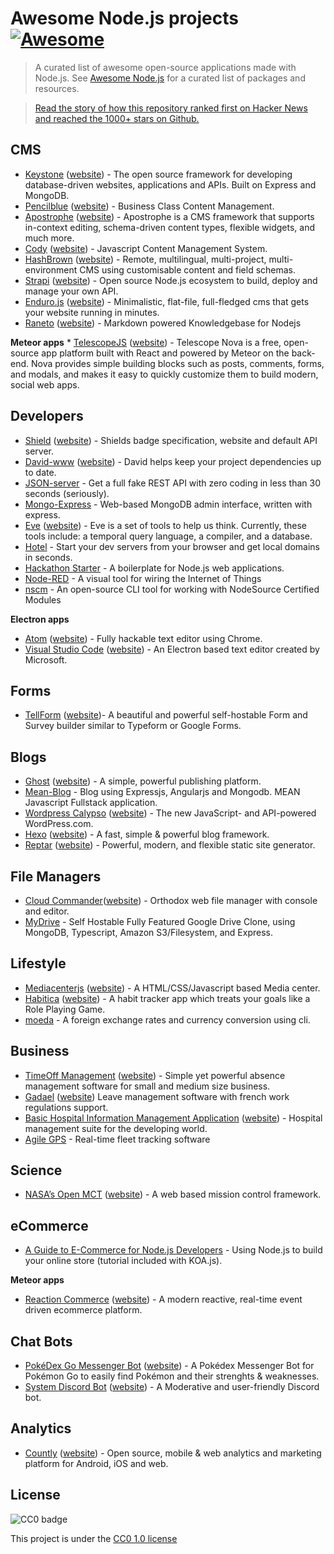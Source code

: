 # Awesome Node.js projects [![Awesome](https://cdn.rawgit.com/sindresorhus/awesome/d7305f38d29fed78fa85652e3a63e154dd8e8829/media/badge.svg)](https://github.com/sindresorhus/awesome)

> A curated list of awesome open-source applications made with Node.js. See [Awesome Node.js](https://github.com/sindresorhus/awesome-nodejs) for a curated list of packages and resources.

> [Read the story of how this repository ranked first on Hacker News and reached the 1000+ stars on Github.](https://medium.com/@vdeturckheim/the-story-of-how-i-got-first-place-on-hacker-news-and-got-1000-stars-on-github-9dc9e63ef829#.1v4b51fvs)

## CMS

- [Keystone](https://github.com/keystonejs/keystone) ([website](http://keystonejs.com/)) - The open source framework for developing database-driven websites, applications and APIs. Built on Express and MongoDB.
- [Pencilblue](https://github.com/pencilblue/pencilblue) ([website](https://pencilblue.org/)) - Business Class Content Management.
- [Apostrophe](https://github.com/punkave/apostrophe) ([website](http://apostrophecms.org/)) - Apostrophe is a CMS framework that supports in-context editing, schema-driven content types, flexible widgets, and much more.
- [Cody](https://github.com/jcoppieters/cody/) ([website](http://cody-cms.org/en/)) - Javascript Content Management System.
- [HashBrown](https://github.com/Putaitu/hashbrown-cms/) ([website](http://hashbrown.rocks/)) - Remote, multilingual, multi-project, multi-environment CMS using customisable content and field schemas.
- [Strapi](https://github.com/strapi/strapi) ([website](http://strapi.io)) - Open source Node.js ecosystem to build, deploy and manage your own API.
- [Enduro.js](https://github.com/Gottwik/enduro) ([website](http://endurojs.com)) - Minimalistic, flat-file, full-fledged cms that gets your website running in minutes.
- [Raneto](https://github.com/gilbitron/Raneto) ([website](http://raneto.com/)) - Markdown powered Knowledgebase for Nodejs

**Meteor apps** \* [TelescopeJS](https://github.com/TelescopeJS/Telescope) ([website](http://www.telescopeapp.org)) - Telescope Nova is a free, open-source app platform built with React and powered by Meteor on the back-end. Nova provides simple building blocks such as posts, comments, forms, and modals, and makes it easy to quickly customize them to build modern, social web apps.

## Developers

- [Shield](https://github.com/badges/shields) ([website](http://shields.io/)) - Shields badge specification, website and default API server.
- [David-www](https://github.com/alanshaw/david-www) ([website](https://david-dm.org/)) - David helps keep your project dependencies up to date.
- [JSON-server](https://github.com/typicode/json-server) - Get a full fake REST API with zero coding in less than 30 seconds (seriously).
- [Mongo-Express](https://github.com/mongo-express/mongo-express) - Web-based MongoDB admin interface, written with express.
- [Eve](https://github.com/witheve/Eve) ([website](http://witheve.com/)) - Eve is a set of tools to help us think. Currently, these tools include: a temporal query language, a compiler, and a database.
- [Hotel](https://github.com/typicode/hotel) - Start your dev servers from your browser and get local domains in seconds.
- [Hackathon Starter](https://github.com/sahat/hackathon-starter) - A boilerplate for Node.js web applications.
- [Node-RED](https://github.com/node-red/node-red) - A visual tool for wiring the Internet of Things
- [nscm](https://github.com/nodesource/nscm) - An open-source CLI tool for working with NodeSource Certified Modules

**Electron apps**

- [Atom](https://github.com/atom/atom) ([website](https://atom.io/)) - Fully hackable text editor using Chrome.
- [Visual Studio Code](https://github.com/Microsoft/vscode) ([website](https://code.visualstudio.com/)) - An Electron based text editor created by Microsoft.

## Forms

- [TellForm](https://github.com/whitef0x0/tellform) ([website](https://tellform.com))- A beautiful and powerful self-hostable Form and Survey builder similar to Typeform or Google Forms.

## Blogs

- [Ghost](https://github.com/TryGhost/Ghost) ([website](https://ghost.org/)) - A simple, powerful publishing platform.
- [Mean-Blog](https://github.com/DimitriMikadze/Mean-Blog) - Blog using Expressjs, Angularjs and Mongodb. MEAN Javascript Fullstack application.
- [Wordpress Calypso](https://github.com/Automattic/wp-calypso) ([website](https://developer.wordpress.com/calypso/)) - The new JavaScript- and API-powered WordPress.com.
- [Hexo](https://github.com/hexojs/hexo) ([website](https://hexo.io/)) - A fast, simple & powerful blog framework.
- [Reptar](https://github.com/reptar/reptar) ([website](http://reptar.github.io/)) - Powerful, modern, and flexible static site generator.

## File Managers

- [Cloud Commander](https://github.com/coderaiser/cloudcmd)([website](https://cloudcmd.io)) - Orthodox web file manager with console and editor.
- [MyDrive](https://github.com/subnub/myDrive) - Self Hostable Fully Featured Google Drive Clone, using MongoDB, Typescript, Amazon S3/Filesystem, and Express.

## Lifestyle

- [Mediacenterjs](https://github.com/jansmolders86/mediacenterjs) ([website](http://mediacenterjs.com/)) - A HTML/CSS/Javascript based Media center.
- [Habitica](https://github.com/HabitRPG/habitica) ([website](https://habitica.com/static/front)) - A habit tracker app which treats your goals like a Role Playing Game.
- [moeda](https://github.com/thompsonemerson/moeda) - A foreign exchange rates and currency conversion using cli.

## Business

- [TimeOff Management](https://github.com/timeoff-management/application) ([website](http://timeoff.management/)) - Simple yet powerful absence management software for small and medium size business.
- [Gadael](https://github.com/gadael/gadael) ([website](http://www.gadael.org)) Leave management software with french work regulations support.
- [Basic Hospital Information Management Application](https://github.com/IMA-WorldHealth/bhima-2.X) ([website](https://bhi.ma/)) - Hospital management suite for the developing world.
- [Agile GPS](https://github.com/llambda/agilegps) - Real-time fleet tracking software

## Science

- [NASA’s Open MCT](https://github.com/nasa/openmct) ([website](https://nasa.github.io/openmct/)) - A web based mission control framework.

## eCommerce

- [A Guide to E-Commerce for Node.js Developers](https://snipcart.com/blog/node-js-ecommerce-koa-js-tutorial) - Using Node.js to build your online store (tutorial included with KOA.js).

**Meteor apps**

- [Reaction Commerce](https://github.com/reactioncommerce/reaction) ([website](https://reactioncommerce.com/)) - A modern reactive, real-time event driven ecommerce platform.

## Chat Bots

- [PokéDex Go Messenger Bot](https://github.com/zwacky/pokedex-go) ([website](https://www.facebook.com/PokedexGo/)) - A Pokédex Messenger Bot for Pokémon Go to easily find Pokémon and their strenghts & weaknesses.
- [System Discord Bot](https://github.com/shiigehiro/System) ([website](https://shiigehiro.github.io/system)) - A Moderative and user-friendly Discord bot.

## Analytics

- [Countly](https://github.com/countly/countly-server) ([website](http://count.ly)) - Open source, mobile & web analytics and marketing platform for Android, iOS and web.

## License

![CC0 badge](https://upload.wikimedia.org/wikipedia/commons/f/f9/CC-Zero-badge.svg)

This project is under the [CC0 1.0 license](https://creativecommons.org/publicdomain/zero/1.0/)
